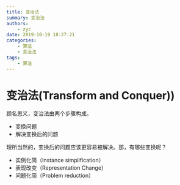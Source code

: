 ```yaml
---
title: 变治法
summary: 变治法
authors:
    - zyc
date: 2019-10-19 18:27:21
categories:
    - 算法
    - 变治法
tags:
    - 算法
---
```


# 变治法(Transform and Conquer))

顾名思义，变治法由两个步骤构成。

+ 变换问题
+ 解决变换后的问题

理所当然的，变换后的问题应该更容易被解决。那，有哪些变换呢？

+ 实例化简（Instance simplification）
+ 表现改变（Representation Change）
+ 问题化简（Problem reduction）


